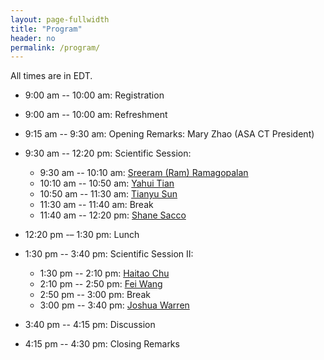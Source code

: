 ```yaml
---
layout: page-fullwidth
title: "Program"
header: no
permalink: /program/
---
```


All times are in EDT.

+ 9:00 am -- 10:00 am: Registration

+ 9:00 am -- 10:00 am: Refreshment

+ 9:15 am -- 9:30 am: Opening Remarks: Mary Zhao (ASA CT President)

+ 9:30 am -- 12:20 pm: Scientific Session:
  - 9:30 am -- 10:10 am: <a href="../speakers/#speaker1">Sreeram (Ram) Ramagopalan</a>
  - 10:10 am -- 10:50 am: <a href="../speakers/#speaker2">Yahui Tian</a>   
  - 10:50 am -- 11:30 am:  <a href="../speakers/#speaker3">Tianyu Sun</a>
  - 11:30 am -- 11:40 am: Break  
  - 11:40 am -- 12:20 pm:  <a href="../speakers/#speaker4">Shane Sacco</a>

+ 12:20 pm -– 1:30 pm: Lunch

+ 1:30 pm -- 3:40 pm: Scientific Session II:
  - 1:30 pm -- 2:10 pm: <a href="../speakers/#speaker5">Haitao Chu</a> 
  - 2:10 pm -- 2:50 pm: <a href="../speakers/#speaker6">Fei Wang</a>
  - 2:50 pm -- 3:00 pm: Break
  - 3:00 pm -- 3:40 pm: <a href="../speakers/#speaker7">Joshua Warren</a>

+ 3:40 pm -- 4:15 pm: Discussion

+ 4:15 pm -- 4:30 pm: Closing Remarks

